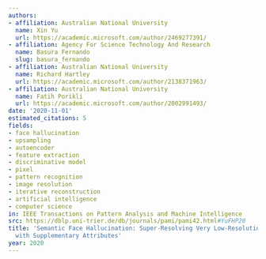 ```yaml
---
authors:
- affiliation: Australian National University
  name: Xin Yu
  url: https://academic.microsoft.com/author/2469277391/
- affiliation: Agency For Science Technology And Research
  name: Basura Fernando
  slug: basura_fernando
- affiliation: Australian National University
  name: Richard Hartley
  url: https://academic.microsoft.com/author/2138371963/
- affiliation: Australian National University
  name: Fatih Porikli
  url: https://academic.microsoft.com/author/2002991493/
date: '2020-11-01'
estimated_citations: 5
fields:
- face hallucination
- upsampling
- autoencoder
- feature extraction
- discriminative model
- pixel
- pattern recognition
- image resolution
- iterative reconstruction
- artificial intelligence
- computer science
in: IEEE Transactions on Pattern Analysis and Machine Intelligence
src: https://dblp.uni-trier.de/db/journals/pami/pami42.html#YuFHP20
title: 'Semantic Face Hallucination: Super-Resolving Very Low-Resolution Face Images
  with Supplementary Attributes'
year: 2020
---
```

